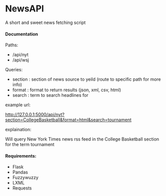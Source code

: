 # NewsAPI
A short and sweet news fetching script

#### Documentation

Paths:
- /api/nyt
- /api/wsj


Queries:
- section : section of news source to yeild (route to specific path for more info)
- format : format to return results (json, xml, csv, html)
- search : term to search headlines for


example url:

http://127.0.0.1:5000/api/nyt?section=CollegeBasketball&format=html&search=tournament

explaination:

Will query New York Times news rss feed in the College Basketball section for the term tournament

#### Requirements:

- Flask
- Pandas
- Fuzzywuzzy
- LXML
- Requests
